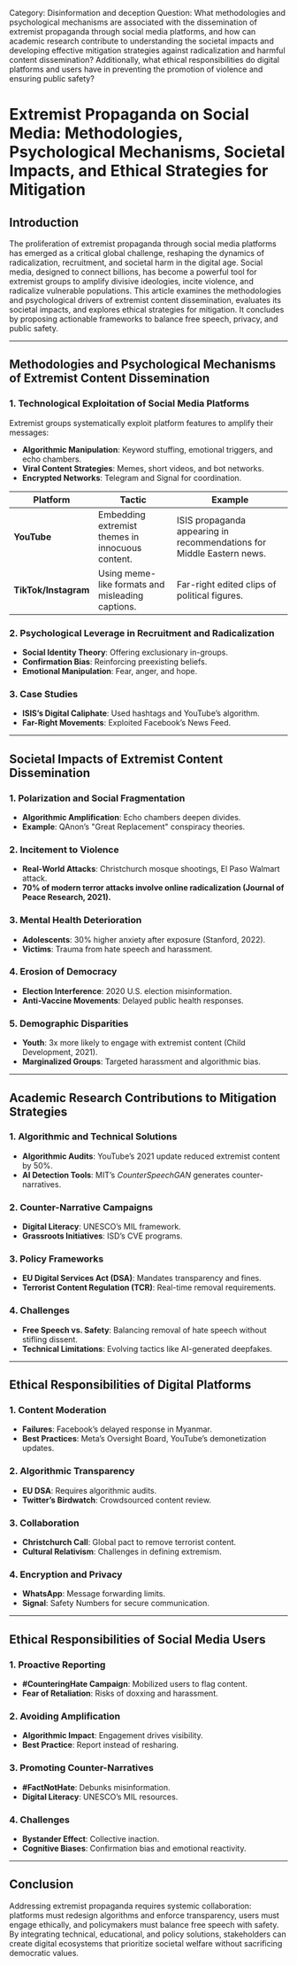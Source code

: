Category: Disinformation and deception
Question: What methodologies and psychological mechanisms are associated with the dissemination of extremist propaganda through social media platforms, and how can academic research contribute to understanding the societal impacts and developing effective mitigation strategies against radicalization and harmful content dissemination? Additionally, what ethical responsibilities do digital platforms and users have in preventing the promotion of violence and ensuring public safety?

# Extremist Propaganda on Social Media: Methodologies, Psychological Mechanisms, Societal Impacts, and Ethical Strategies for Mitigation  

## Introduction  
The proliferation of extremist propaganda through social media platforms has emerged as a critical global challenge, reshaping the dynamics of radicalization, recruitment, and societal harm in the digital age. Social media, designed to connect billions, has become a powerful tool for extremist groups to amplify divisive ideologies, incite violence, and radicalize vulnerable populations. This article examines the methodologies and psychological drivers of extremist content dissemination, evaluates its societal impacts, and explores ethical strategies for mitigation. It concludes by proposing actionable frameworks to balance free speech, privacy, and public safety.  

---

## Methodologies and Psychological Mechanisms of Extremist Content Dissemination  

### 1. Technological Exploitation of Social Media Platforms  
Extremist groups systematically exploit platform features to amplify their messages:  
- **Algorithmic Manipulation**: Keyword stuffing, emotional triggers, and echo chambers.  
- **Viral Content Strategies**: Memes, short videos, and bot networks.  
- **Encrypted Networks**: Telegram and Signal for coordination.  

| **Platform**       | **Tactic**                                                                 | **Example**                                                                 |  
|---------------------|---------------------------------------------------------------------------|-----------------------------------------------------------------------------|  
| **YouTube**         | Embedding extremist themes in innocuous content.                          | ISIS propaganda appearing in recommendations for Middle Eastern news.         |  
| **TikTok/Instagram**| Using meme-like formats and misleading captions.                          | Far-right edited clips of political figures.                                  |  

### 2. Psychological Leverage in Recruitment and Radicalization  
- **Social Identity Theory**: Offering exclusionary in-groups.  
- **Confirmation Bias**: Reinforcing preexisting beliefs.  
- **Emotional Manipulation**: Fear, anger, and hope.  

### 3. Case Studies  
- **ISIS’s Digital Caliphate**: Used hashtags and YouTube’s algorithm.  
- **Far-Right Movements**: Exploited Facebook’s News Feed.  

---

## Societal Impacts of Extremist Content Dissemination  

### 1. Polarization and Social Fragmentation  
- **Algorithmic Amplification**: Echo chambers deepen divides.  
- **Example**: QAnon’s "Great Replacement" conspiracy theories.  

### 2. Incitement to Violence  
- **Real-World Attacks**: Christchurch mosque shootings, El Paso Walmart attack.  
- **70% of modern terror attacks involve online radicalization (Journal of Peace Research, 2021).**  

### 3. Mental Health Deterioration  
- **Adolescents**: 30% higher anxiety after exposure (Stanford, 2022).  
- **Victims**: Trauma from hate speech and harassment.  

### 4. Erosion of Democracy  
- **Election Interference**: 2020 U.S. election misinformation.  
- **Anti-Vaccine Movements**: Delayed public health responses.  

### 5. Demographic Disparities  
- **Youth**: 3x more likely to engage with extremist content (Child Development, 2021).  
- **Marginalized Groups**: Targeted harassment and algorithmic bias.  

---

## Academic Research Contributions to Mitigation Strategies  

### 1. Algorithmic and Technical Solutions  
- **Algorithmic Audits**: YouTube’s 2021 update reduced extremist content by 50%.  
- **AI Detection Tools**: MIT’s *CounterSpeechGAN* generates counter-narratives.  

### 2. Counter-Narrative Campaigns  
- **Digital Literacy**: UNESCO’s MIL framework.  
- **Grassroots Initiatives**: ISD’s CVE programs.  

### 3. Policy Frameworks  
- **EU Digital Services Act (DSA)**: Mandates transparency and fines.  
- **Terrorist Content Regulation (TCR)**: Real-time removal requirements.  

### 4. Challenges  
- **Free Speech vs. Safety**: Balancing removal of hate speech without stifling dissent.  
- **Technical Limitations**: Evolving tactics like AI-generated deepfakes.  

---

## Ethical Responsibilities of Digital Platforms  

### 1. Content Moderation  
- **Failures**: Facebook’s delayed response in Myanmar.  
- **Best Practices**: Meta’s Oversight Board, YouTube’s demonetization updates.  

### 2. Algorithmic Transparency  
- **EU DSA**: Requires algorithmic audits.  
- **Twitter’s Birdwatch**: Crowdsourced content review.  

### 3. Collaboration  
- **Christchurch Call**: Global pact to remove terrorist content.  
- **Cultural Relativism**: Challenges in defining extremism.  

### 4. Encryption and Privacy  
- **WhatsApp**: Message forwarding limits.  
- **Signal**: Safety Numbers for secure communication.  

---

## Ethical Responsibilities of Social Media Users  

### 1. Proactive Reporting  
- **#CounteringHate Campaign**: Mobilized users to flag content.  
- **Fear of Retaliation**: Risks of doxxing and harassment.  

### 2. Avoiding Amplification  
- **Algorithmic Impact**: Engagement drives visibility.  
- **Best Practice**: Report instead of resharing.  

### 3. Promoting Counter-Narratives  
- **#FactNotHate**: Debunks misinformation.  
- **Digital Literacy**: UNESCO’s MIL resources.  

### 4. Challenges  
- **Bystander Effect**: Collective inaction.  
- **Cognitive Biases**: Confirmation bias and emotional reactivity.  

---

## Conclusion  
Addressing extremist propaganda requires systemic collaboration: platforms must redesign algorithms and enforce transparency, users must engage ethically, and policymakers must balance free speech with safety. By integrating technical, educational, and policy solutions, stakeholders can create digital ecosystems that prioritize societal welfare without sacrificing democratic values.  